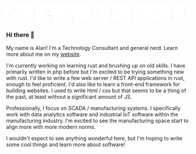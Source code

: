 <picture>
 <source media="(prefers-color-scheme: dark)" srcset="logo-white.png">
 <source media="(prefers-color-scheme: light)" srcset="logo-black.png">
 <img alt="Alan Abbott" src="logo-white.png">
</picture>

### Hi there 👋

My name is Alan! I'm a Technology Consultant and general nerd. Learn more about me on my [website](https://alanabbott.me).

I'm currently working on learning rust and brushing up on old skills. I have primarily written in php before but I'm excited to be trying something new with rust. I'd like to write a few web server / REST API applications in rust, enough to feel proficient. I'd also like to learn a front-end framework for building websites. I used to write html / css but that seems to be a thing of the past, at least without a significant amount of JS.

Professionally, I focus on SCADA / manufacturing systems. I specifically work with data analytics software and industrial IoT software within the manufacturing industry. I'm excited to see the manufacturing space start to align more with more modern norms.

I wouldn't expect to see anything wonderful here, but I'm hoping to write some cool things and learn more about software!

<!--
**alabbott/alabbott** is a ✨ _special_ ✨ repository because its `README.md` (this file) appears on your GitHub profile.

Here are some ideas to get you started:

- 🔭 I’m currently working on ...
- 🌱 I’m currently learning ...
- 👯 I’m looking to collaborate on ...
- 🤔 I’m looking for help with ...
- 💬 Ask me about ...
- 📫 How to reach me: ...
- 😄 Pronouns: ...
- ⚡ Fun fact: ...
-->
